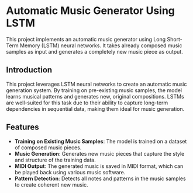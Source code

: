# Automatic Music Generator Using LSTM

This project implements an automatic music generator using Long Short-Term Memory (LSTM) neural networks. It takes already composed music samples as input and generates a completely new music piece as output.

## Introduction

This project leverages LSTM neural networks to create an automatic music generation system. By training on pre-existing music samples, the model learns musical patterns and generates new, original compositions. LSTMs are well-suited for this task due to their ability to capture long-term dependencies in sequential data, making them ideal for music generation.

## Features

- **Training on Existing Music Samples**: The model is trained on a dataset of composed music pieces.
- **Music Generation**: Generates new music pieces that capture the style and structure of the training data.
- **MIDI Output**: The generated music is saved in MIDI format, which can be played back using various music software.
- **Pattern Detection**: Detects all notes and patterns in the music samples to create coherent new music.
